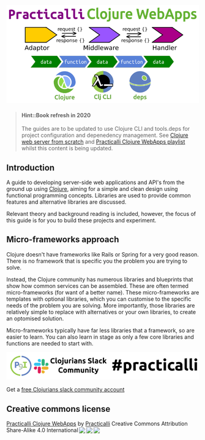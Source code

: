 ![Practicalli Clojure WebApps book banner](/images/practicalli-clojurewebapps-book-banner.png)

> #### Hint::Book refresh in 2020
> The guides are to be updated to use Clojure CLI and tools.deps for project configuration and depenedency management.
> See [Clojure web server from scratch](https://practicalli.github.io/blog/posts/clojure-web-server-cli-tools-deps-edn/)
> and [Practicalli Clojure WebApps playlist](https://www.youtube.com/playlist?list=PLpr9V-R8ZxiCe9p9tFk24ChNSpGfanUbT) whilst this content is being updated.

## Introduction
A guide to developing server-side web applications and API's from the ground up using [Clojure](http://clojure.org), aiming for a simple and clean design using functional programming concepts. Libraries are used to provide common features and alternative libraries are discussed.

Relevant theory and background reading is included, however, the focus of this guide is for you to build these projects and experiment.

## Micro-frameworks approach
Clojure doesn't have frameworks like Rails or Spring for a very good reason.  There is no framework that is specific you the problem you are trying to solve.

Instead, the Clojure community has numerous libraries and blueprints that show how common services can be assembled.  These are often termed micro-frameworks (for want of a better name).  These micro-frameworks are templates with optional libraries, which you can customise to the specific needs of the problem you are solving.  More importantly, those libraries are relatively simple to replace with alternatives or your own libraries, to create an optomised solution.

Micro-frameworks typically have far less libraries that a framework, so are easier to learn.  You can also learn in stage as only a few core libraries and functions are needed to start with.

[![Join the conversation on Clojurians Slack](images/practicalli-slack-channel.png)](https://clojurians.slack.com/messages/practicalli)

Get a [free Clojurians slack community account](https://clojurians.net/)


## Creative commons license
<p xmlns:dct="http://purl.org/dc/terms/" xmlns:cc="http://creativecommons.org/ns#" class="license-text"><a rel="cc:attributionURL" href="https://practicalli.github.io/clojure-webapps/"><span rel="dct:title">Practicalli Clojure WebApps</span></a> by <a rel="cc:attributionURL" href="https://practicalli.github.io/"><span rel="cc:attributionName">Practicalli</span></a> Creative Commons Attribution Share-Alike 4.0 International<a href="https://creativecommons.org/licenses/by-sa/4.0"><img style="height:22px!important;margin-left: 3px;vertical-align:text-bottom;" src="https://search.creativecommons.org/static/img/cc_icon.svg" /><img  style="height:22px!important;margin-left: 3px;vertical-align:text-bottom;" src="https://search.creativecommons.org/static/img/cc-by_icon.svg" /><img  style="height:22px!important;margin-left: 3px;vertical-align:text-bottom;" src="https://search.creativecommons.org/static/img/cc-sa_icon.svg" /></a></p>
